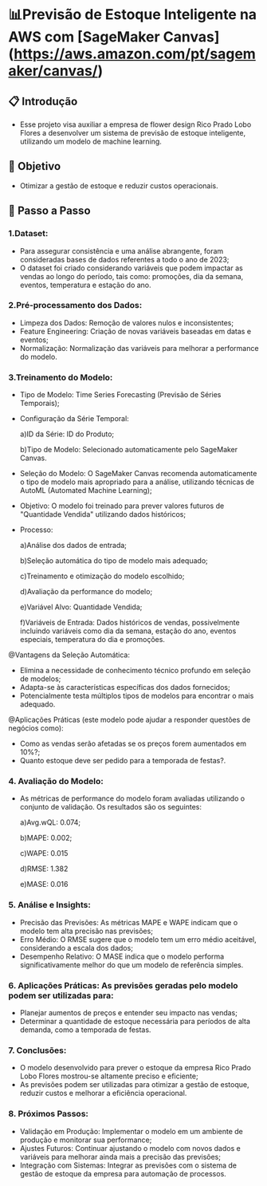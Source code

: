 # 📊Previsão de Estoque Inteligente na AWS com [SageMaker Canvas] (https://aws.amazon.com/pt/sagemaker/canvas/)

## 📋 Introdução

- Esse projeto visa auxiliar a empresa de flower design Rico Prado Lobo Flores a desenvolver um sistema de previsão de estoque inteligente, utilizando um modelo de machine learning.

## 🎯 Objetivo

- Otimizar a gestão de estoque e reduzir custos operacionais.

## 🚀 Passo a Passo

### 1.Dataset:

- Para assegurar consistência e uma análise abrangente, foram consideradas bases de dados referentes a todo o ano de 2023;
- O dataset foi criado considerando variáveis que podem impactar as vendas ao longo do período, tais como: promoções, dia da semana, eventos, temperatura e estação do ano.

### 2.Pré-processamento dos Dados:

- Limpeza dos Dados: Remoção de valores nulos e inconsistentes;
- Feature Engineering: Criação de novas variáveis baseadas em datas e eventos;
- Normalização: Normalização das variáveis para melhorar a performance do modelo.

### 3.Treinamento do Modelo:

- Tipo de Modelo: Time Series Forecasting (Previsão de Séries Temporais);
- Configuração da Série Temporal:

   a)ID da Série: ID do Produto;

   b)Tipo de Modelo: Selecionado automaticamente pelo SageMaker Canvas.

- Seleção do Modelo: O SageMaker Canvas recomenda automaticamente o tipo de modelo mais apropriado para a análise, utilizando técnicas de AutoML (Automated Machine Learning);
- Objetivo: O modelo foi treinado para prever valores futuros de "Quantidade Vendida" utilizando dados históricos;
- Processo:
  
   a)Análise dos dados de entrada;

   b)Seleção automática do tipo de modelo mais adequado;

   c)Treinamento e otimização do modelo escolhido;

   d)Avaliação da performance do modelo;

   e)Variável Alvo: Quantidade Vendida;

   f)Variáveis de Entrada: Dados históricos de vendas, possivelmente incluindo variáveis como dia da semana, estação do ano, eventos especiais, temperatura do dia e promoções.


@Vantagens da Seleção Automática:

- Elimina a necessidade de conhecimento técnico profundo em seleção de modelos;
- Adapta-se às características específicas dos dados fornecidos;
- Potencialmente testa múltiplos tipos de modelos para encontrar o mais adequado.

@Aplicações Práticas (este modelo pode ajudar a responder questões de negócios como):

- Como as vendas serão afetadas se os preços forem aumentados em 10%?;
- Quanto estoque deve ser pedido para a temporada de festas?.


### 4. Avaliação do Modelo:
   
- As métricas de performance do modelo foram avaliadas utilizando o conjunto de validação. Os resultados são os seguintes:
  
   a)Avg.wQL: 0.074;

   b)MAPE: 0.002;
   
   c)WAPE: 0.015

   d)RMSE: 1.382
   
   e)MASE: 0.016

### 5. Análise e Insights:

- Precisão das Previsões: As métricas MAPE e WAPE indicam que o modelo tem alta precisão nas previsões;
- Erro Médio: O RMSE sugere que o modelo tem um erro médio aceitável, considerando a escala dos dados;
- Desempenho Relativo: O MASE indica que o modelo performa significativamente melhor do que um modelo de referência simples.

### 6. Aplicações Práticas: As previsões geradas pelo modelo podem ser utilizadas para:

- Planejar aumentos de preços e entender seu impacto nas vendas;
- Determinar a quantidade de estoque necessária para períodos de alta demanda, como a temporada de festas.

### 7. Conclusões:

- O modelo desenvolvido para prever o estoque da empresa Rico Prado Lobo Flores mostrou-se altamente preciso e eficiente;
-  As previsões podem ser utilizadas para otimizar a gestão de estoque, reduzir custos e melhorar a eficiência operacional.

### 8. Próximos Passos:

- Validação em Produção: Implementar o modelo em um ambiente de produção e monitorar sua performance;
- Ajustes Futuros: Continuar ajustando o modelo com novos dados e variáveis para melhorar ainda mais a precisão das previsões;
- Integração com Sistemas: Integrar as previsões com o sistema de gestão de estoque da empresa para automação de processos.
  
